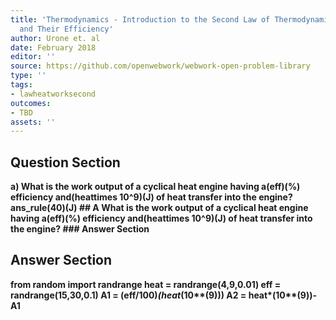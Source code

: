 ```yaml
---
title: 'Thermodynamics - Introduction to the Second Law of Thermodynamics: Heat Engines
  and Their Efficiency'
author: Urone et. al
date: February 2018
editor: ''
source: https://github.com/openwebwork/webwork-open-problem-library
type: ''
tags:
- lawheatworksecond
outcomes:
- TBD
assets: ''
---
```


## Question Section 

<b>
a) What is the work output of a cyclical heat engine having a(eff)(%) efficiency and(heattimes 10^9)(J) of heat transfer into the engine?
ans_rule(40)(J)
## A
What is the work output of a cyclical heat engine having a(eff)(%) efficiency and(heattimes 10^9)(J) of heat transfer into the engine?
### Answer Section


## Answer Section

from random import randrange
heat = randrange(4,9,0.01)
eff = randrange(15,30,0.1)
A1 = (eff/100)*(heat*(10**(9)))
A2 = heat*(10**(9))-A1
